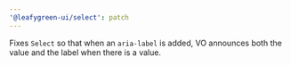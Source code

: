 ```yaml
---
'@leafygreen-ui/select': patch
---
```


Fixes `Select` so that when an `aria-label` is added, VO announces both the value and the label when there is a value.
